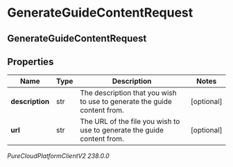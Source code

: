 # GenerateGuideContentRequest

## GenerateGuideContentRequest

## Properties

|Name | Type | Description | Notes|
|------------ | ------------- | ------------- | -------------|
| **description** | str | The description that you wish to use to generate the guide content from. | [optional] |
| **url** | str | The URL of the file you wish to use to generate the guide content from. | [optional] |



_PureCloudPlatformClientV2 238.0.0_
